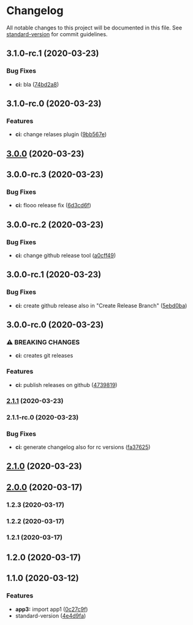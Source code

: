 # Changelog

All notable changes to this project will be documented in this file. See [standard-version](https://github.com/conventional-changelog/standard-version) for commit guidelines.

## 3.1.0-rc.1 (2020-03-23)


### Bug Fixes

* **ci:** bla ([74bd2a8](https://github.com/MichaRedM/gatest/commit/74bd2a885b0642076929337a51d5ba277a789ff3))

## 3.1.0-rc.0 (2020-03-23)


### Features

* **ci:** change relases plugin ([9bb567e](https://github.com/MichaRedM/gatest/commit/9bb567e9dbf04b4ce1791c017de84dcbba9708df))

## [3.0.0](https://github.com/MichaRedM/gatest/compare/v3.0.0-rc.3...v3.0.0) (2020-03-23)

## 3.0.0-rc.3 (2020-03-23)


### Bug Fixes

* **ci:** flooo release fix ([6d3cd6f](https://github.com/MichaRedM/gatest/commit/6d3cd6f3f3acb0e797a52e7eead9c62e842d42f4))

## 3.0.0-rc.2 (2020-03-23)


### Bug Fixes

* **ci:** change github release tool ([a0cff49](https://github.com/MichaRedM/gatest/commit/a0cff492487487b4c663a4d67240a351b337c4e7))

## 3.0.0-rc.1 (2020-03-23)


### Bug Fixes

* **ci:** create github release also in "Create Release Branch" ([5ebd0ba](https://github.com/MichaRedM/gatest/commit/5ebd0ba86f20ab527e29b9ae8c6ce6763c7ee888))

## 3.0.0-rc.0 (2020-03-23)


### ⚠ BREAKING CHANGES

* **ci:** creates git releases

### Features

* **ci:** publish releases on github ([4739819](https://github.com/MichaRedM/gatest/commit/47398192a246b4c314f91e86205104bea14b4a5b))

### [2.1.1](https://github.com/MichaRedM/gatest/compare/v2.1.1-rc.0...v2.1.1) (2020-03-23)

### 2.1.1-rc.0 (2020-03-23)


### Bug Fixes

* **ci:** generate changelog also for rc versions ([fa37625](https://github.com/MichaRedM/gatest/commit/fa37625261be51c50ac80d9b1adab62c293dd849))

## [2.1.0](https://github.com/MichaRedM/gatest/compare/v2.1.0-rc.0...v2.1.0) (2020-03-23)

## [2.0.0](https://github.com/MichaRedM/gatest/compare/v2.0.0-rc.0...v2.0.0) (2020-03-17)

### 1.2.3 (2020-03-17)

### 1.2.2 (2020-03-17)

### 1.2.1 (2020-03-17)

## 1.2.0 (2020-03-17)

## 1.1.0 (2020-03-12)


### Features

* **app3:** import app1 ([0c27c9f](https://github.com/MichaRedM/gatest/commit/0c27c9f20d2bdd26854dfa346854e4c1a5f2952d))
* standard-version ([4e4d9fa](https://github.com/MichaRedM/gatest/commit/4e4d9fa59b0d37d2788fe158c92e46b3ed6cb9f9))
